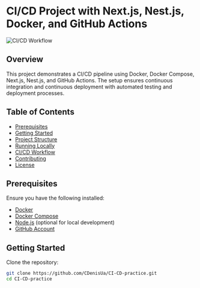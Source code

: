 # CI/CD Project with Next.js, Nest.js, Docker, and GitHub Actions

![CI/CD Workflow](https://github.com/CDenisUa/CI-CD-practice/actions/workflows/main.yml/badge.svg)

## Overview

This project demonstrates a CI/CD pipeline using Docker, Docker Compose, Next.js, Nest.js, and GitHub Actions. The setup ensures continuous integration and continuous deployment with automated testing and deployment processes.

## Table of Contents

- [Prerequisites](#prerequisites)
- [Getting Started](#getting-started)
- [Project Structure](#project-structure)
- [Running Locally](#running-locally)
- [CI/CD Workflow](#cicd-workflow)
- [Contributing](#contributing)
- [License](#license)

## Prerequisites

Ensure you have the following installed:

- [Docker](https://www.docker.com/)
- [Docker Compose](https://docs.docker.com/compose/)
- [Node.js](https://nodejs.org/) (optional for local development)
- [GitHub Account](https://github.com/)

## Getting Started

Clone the repository:

```bash
git clone https://github.com/CDenisUa/CI-CD-practice.git
cd CI-CD-practice

